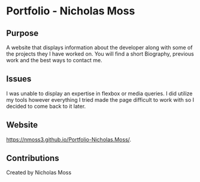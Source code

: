 # Portfolio - Nicholas Moss

## Purpose

A website that displays information about the developer along with some of the projects
they I have worked on. You will find a short Biography, previous work and the best ways to contact me.

## Issues

I was unable to display an expertise in flexbox or media queries. I did utilize my tools however everything I tried made the page difficult to work
with so I decided to come back to it later.

## Website 

https://nmoss3.github.io/Portfolio-Nicholas.Moss/.

## Contributions

Created by Nicholas Moss





